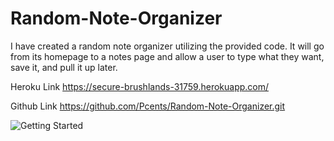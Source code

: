 # Random-Note-Organizer

I have created a random note organizer utilizing the provided code. It will go from its homepage to a notes page and allow a user to type what they want, save it, and pull it up later.

Heroku Link
https://secure-brushlands-31759.herokuapp.com/

Github Link
https://github.com/Pcents/Random-Note-Organizer.git

![Getting Started](./assets/notes.gif)
